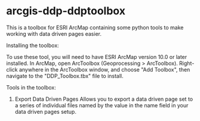 # arcgis-ddp-ddptoolbox

This is a toolbox for ESRI ArcMap containing some python tools to make working with data driven pages easier.

Installing the toolbox:

To use these tool, you will need to have ESRI ArcMap version 10.0 or later installed. In ArcMap, open ArcToolbox (Geoprocessing > ArcToolbox). Right-click anywhere in the ArcToolbox window, and choose "Add Toolbox", then navigate to the "DDP_Toolbox.tbx" file to install.


Tools in the toolbox:

1) Export Data Driven Pages
Allows you to export a data driven page set to a series of individual files named by the value in the name field in your data driven pages setup.


